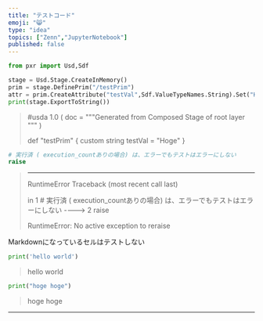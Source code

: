 ```yaml
---
title: "テストコード"
emoji: "😸"
type: "idea"
topics: ["Zenn","JupyterNotebook"]
published: false
---
```

```python
from pxr import Usd,Sdf
```




```python
stage = Usd.Stage.CreateInMemory()
prim = stage.DefinePrim("/testPrim")
attr = prim.CreateAttribute("testVal",Sdf.ValueTypeNames.String).Set("Hoge")
print(stage.ExportToString())
```

> #usda 1.0
> (
>     doc = """Generated from Composed Stage of root layer 
> """
> )
> 
> def "testPrim"
> {
>     custom string testVal = "Hoge"
> }
> 
> 
> 




```python
# 実行済 ( execution_countありの場合) は、エラーでもテストはエラーにしない
raise
```

> 
> ---------------------------------------------------------------------------
> 
> RuntimeError                              Traceback (most recent call last)
> 
> <ipython-input-13-c9896f4b2c48> in <module>
>       1 # 実行済 ( execution_countありの場合) は、エラーでもテストはエラーにしない
> ----> 2 raise
> 
> 
> RuntimeError: No active exception to reraise
> 

Markdownになっているセルはテストしない




```python
print('hello world')
```

> hello world
> 




```python
print("hoge hoge")
```

> hoge hoge
> 


----



```python

```
